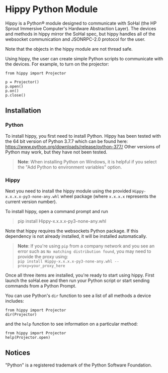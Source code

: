 Hippy Python Module
==================

Hippy is a Python® module designed to communicate with SoHal (the HP Sprout
Immersive Computer's Hardware Abstraction Layer).  The devices and
methods in hippy mirror the SoHal spec, but hippy handles all of the websocket
communication and JSONRPC-2.0 protocol for the user.

Note that the objects in the hippy module are not thread safe.

Using hippy, the user can create simple Python scripts to communicate with
the devices.  For example, to turn on the projector:

```
from hippy import Projector

p = Projector()
p.open()
p.on()
p.close()
```

## Installation ##

### Python ###
To install hippy, you first need to install Python. Hippy has been tested
with the 64 bit version of Python 3.7.7 which can be found here:
https://www.python.org/downloads/release/python-377/
Other versions of Python may work, but they have not been tested.
> <B>Note</B>: When installing Python on Windows, it is helpful if you select
> the "Add Python to environment variables" option.


### Hippy ###
Next you need to install the hippy module using the provided
`Hippy-x.x.x.x-py3-none-any.whl` wheel package (where `x.x.x.x` represents the
current version number).

To install hippy, open a command prompt and run
> pip install Hippy-x.x.x.x-py3-none-any.whl

Note that hippy requires the websockets Python package. If this dependency is
not already installed, it will be installed automatically.

> <B>Note</B>: If you're using `pip` from a company network and you see an error
> such as `No matching distribution found`, you may need to provide the proxy
> using:
> <BR>  `pip install Hippy-x.x.x.x-py3-none-any.whl --proxy=your_proxy_here `

Once all three items are installed, you're ready to start using hippy.  First
launch the soHal.exe and then run your Python script or start sending
commands from a Python Prompt.

You can use Python's `dir` function to see a list of all methods a device
includes:
```
from hippy import Projector
dir(Projector)
```

and the `help` function to see information on a particular method:
```
from hippy import Projector
help(Projector.open)
```

## Notices ##

"Python" is a registered trademark of the Python Software Foundation.
